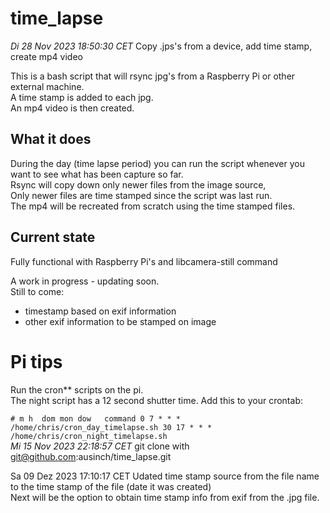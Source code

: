 # time_lapse
*Di 28 Nov 2023 18:50:30 CET*
Copy .jps's from a device, add time stamp, create mp4 video

This is a bash script that will rsync jpg's from a Raspberry Pi or other external machine.\
A time stamp is added to each jpg.\
An mp4 video is then created.

## What it does
During the day (time lapse period) you can run the script whenever you want to see what has been capture so far.\
   Rsync will copy down only newer files from the image source,\
   Only newer files are time stamped since the script was last run.\
   The mp4 will be recreated from scratch using the time stamped files.

##  Current state
Fully functional with Raspberry Pi's and libcamera-still command

A work in progress - updating soon.\
Still to come: 
  * timestamp based on exif information
  * other exif information to be stamped on image

# Pi tips
Run the cron** scripts on the pi.\
The night script has a 12 second shutter time.
Add this to your crontab:

`# m h  dom mon dow   command
0 7 * * * /home/chris/cron_day_timelapse.sh
30 17 * * * /home/chris/cron_night_timelapse.sh
`
\
*Mi 15 Nov 2023 22:18:57 CET*
git clone with git@github.com:ausinch/time_lapse.git

Sa 09 Dez 2023 17:10:17 CET
Udated time stamp source from the file name to the time stamp of the file (date it was created)\
Next will be the option to obtain time stamp info from exif from the .jpg file.
